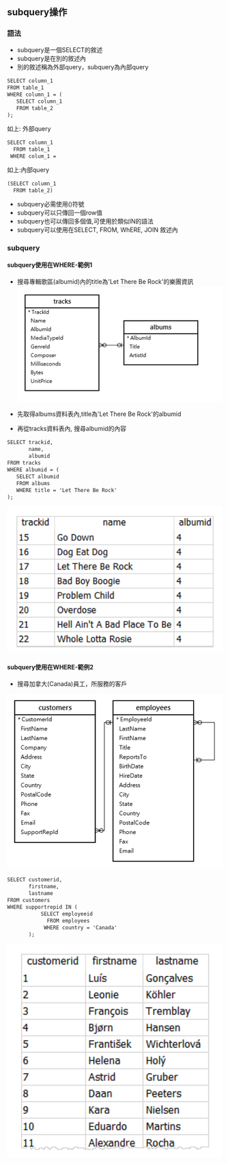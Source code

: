 ## subquery操作

### 語法
- subquery是一個SELECT的敘述
- subquery是在別的敘述內
- 別的敘述稱為外部query，subquery為內部query

```
SELECT column_1
FROM table_1
WHERE column_1 = (
   SELECT column_1 
   FROM table_2
);
```

如上: 外部query

```
SELECT column_1
  FROM table_1
 WHERE colum_1 =
```

如上:內部query

```
(SELECT column_1
  FROM table_2)
```

- subquery必需使用()符號
- subquery可以只傳回一個row值
- subquery也可以傳回多個值,可使用於類似IN的語法
- subquery可以使用在SELECT, FROM, WhERE, JOIN 敘述內


### subquery

#### subquery使用在WHERE-範例1

- 搜尋專輯歌區(albumid)內的title為'Let There Be Rock'的樂團資訊 
![](./pic1.png)

- 先取得albums資料表內,title為'Let There Be Rock'的albumid
- 再從tracks資料表內, 搜尋albumid的內容

```
SELECT trackid,
       name,
       albumid
FROM tracks
WHERE albumid = (
   SELECT albumid
   FROM albums
   WHERE title = 'Let There Be Rock'
);
```

![](./pic2.png)

#### subquery使用在WHERE-範例2

- 搜尋加拿大(Canada)員工，所服務的客戶

![](./pic3.png)

```
SELECT customerid,
       firstname,
       lastname
FROM customers
WHERE supportrepid IN (
           SELECT employeeid
             FROM employees
            WHERE country = 'Canada'
       );
```

![](./pic4.png)